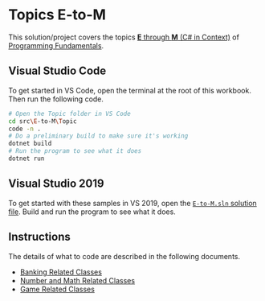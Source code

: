 # Topics E-to-M

This solution/project covers the topics [**E** through **M** (C# in Context)](https://programming-0101.github.io/TheBook/Topic/#c-in-context) of [Programming Fundamentals](https://programming-0101.github.io/TheBook).

## Visual Studio Code

To get started in VS Code, open the terminal at the root of this workbook. Then run the following code.

```sh
# Open the Topic folder in VS Code
cd src\E-to-M\Topic
code -n .
# Do a preliminary build to make sure it's working
dotnet build
# Run the program to see what it does
dotnet run
```

## Visual Studio 2019

To get started with these samples in VS 2019, open the [`E-to-M.sln` solution file](./E-to-M.sln). Build and run the program to see what it does.

## Instructions

The details of what to code are described in the following documents.

- [Banking Related Classes](./Banking.md)
- [Number and Math Related Classes](./Numbering.md)
- [Game Related Classes](./Gaming.md)
